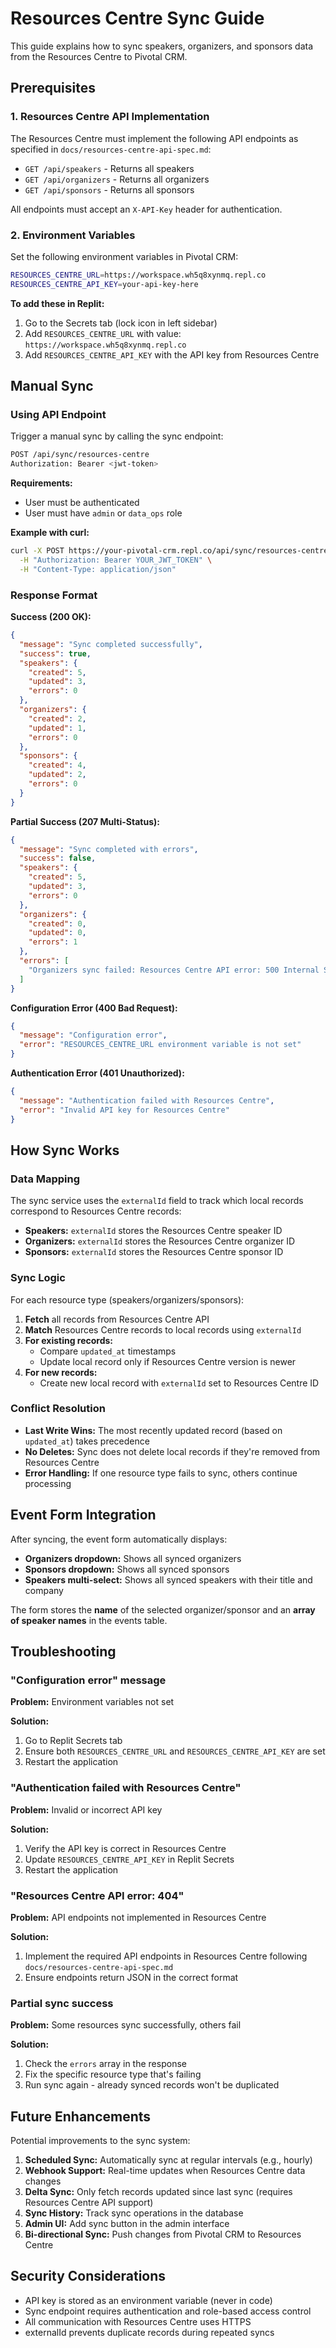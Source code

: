 # Resources Centre Sync Guide

This guide explains how to sync speakers, organizers, and sponsors data from the Resources Centre to Pivotal CRM.

## Prerequisites

### 1. Resources Centre API Implementation

The Resources Centre must implement the following API endpoints as specified in `docs/resources-centre-api-spec.md`:

- `GET /api/speakers` - Returns all speakers
- `GET /api/organizers` - Returns all organizers
- `GET /api/sponsors` - Returns all sponsors

All endpoints must accept an `X-API-Key` header for authentication.

### 2. Environment Variables

Set the following environment variables in Pivotal CRM:

```bash
RESOURCES_CENTRE_URL=https://workspace.wh5q8xynmq.repl.co
RESOURCES_CENTRE_API_KEY=your-api-key-here
```

**To add these in Replit:**
1. Go to the Secrets tab (lock icon in left sidebar)
2. Add `RESOURCES_CENTRE_URL` with value: `https://workspace.wh5q8xynmq.repl.co`
3. Add `RESOURCES_CENTRE_API_KEY` with the API key from Resources Centre

## Manual Sync

### Using API Endpoint

Trigger a manual sync by calling the sync endpoint:

```bash
POST /api/sync/resources-centre
Authorization: Bearer <jwt-token>
```

**Requirements:**
- User must be authenticated
- User must have `admin` or `data_ops` role

**Example with curl:**
```bash
curl -X POST https://your-pivotal-crm.repl.co/api/sync/resources-centre \
  -H "Authorization: Bearer YOUR_JWT_TOKEN" \
  -H "Content-Type: application/json"
```

### Response Format

**Success (200 OK):**
```json
{
  "message": "Sync completed successfully",
  "success": true,
  "speakers": {
    "created": 5,
    "updated": 3,
    "errors": 0
  },
  "organizers": {
    "created": 2,
    "updated": 1,
    "errors": 0
  },
  "sponsors": {
    "created": 4,
    "updated": 2,
    "errors": 0
  }
}
```

**Partial Success (207 Multi-Status):**
```json
{
  "message": "Sync completed with errors",
  "success": false,
  "speakers": {
    "created": 5,
    "updated": 3,
    "errors": 0
  },
  "organizers": {
    "created": 0,
    "updated": 0,
    "errors": 1
  },
  "errors": [
    "Organizers sync failed: Resources Centre API error: 500 Internal Server Error"
  ]
}
```

**Configuration Error (400 Bad Request):**
```json
{
  "message": "Configuration error",
  "error": "RESOURCES_CENTRE_URL environment variable is not set"
}
```

**Authentication Error (401 Unauthorized):**
```json
{
  "message": "Authentication failed with Resources Centre",
  "error": "Invalid API key for Resources Centre"
}
```

## How Sync Works

### Data Mapping

The sync service uses the `externalId` field to track which local records correspond to Resources Centre records:

- **Speakers:** `externalId` stores the Resources Centre speaker ID
- **Organizers:** `externalId` stores the Resources Centre organizer ID
- **Sponsors:** `externalId` stores the Resources Centre sponsor ID

### Sync Logic

For each resource type (speakers/organizers/sponsors):

1. **Fetch** all records from Resources Centre API
2. **Match** Resources Centre records to local records using `externalId`
3. **For existing records:**
   - Compare `updated_at` timestamps
   - Update local record only if Resources Centre version is newer
4. **For new records:**
   - Create new local record with `externalId` set to Resources Centre ID

### Conflict Resolution

- **Last Write Wins:** The most recently updated record (based on `updated_at`) takes precedence
- **No Deletes:** Sync does not delete local records if they're removed from Resources Centre
- **Error Handling:** If one resource type fails to sync, others continue processing

## Event Form Integration

After syncing, the event form automatically displays:

- **Organizers dropdown:** Shows all synced organizers
- **Sponsors dropdown:** Shows all synced sponsors
- **Speakers multi-select:** Shows all synced speakers with their title and company

The form stores the **name** of the selected organizer/sponsor and an **array of speaker names** in the events table.

## Troubleshooting

### "Configuration error" message

**Problem:** Environment variables not set

**Solution:**
1. Go to Replit Secrets tab
2. Ensure both `RESOURCES_CENTRE_URL` and `RESOURCES_CENTRE_API_KEY` are set
3. Restart the application

### "Authentication failed with Resources Centre"

**Problem:** Invalid or incorrect API key

**Solution:**
1. Verify the API key is correct in Resources Centre
2. Update `RESOURCES_CENTRE_API_KEY` in Replit Secrets
3. Restart the application

### "Resources Centre API error: 404"

**Problem:** API endpoints not implemented in Resources Centre

**Solution:**
1. Implement the required API endpoints in Resources Centre following `docs/resources-centre-api-spec.md`
2. Ensure endpoints return JSON in the correct format

### Partial sync success

**Problem:** Some resources sync successfully, others fail

**Solution:**
1. Check the `errors` array in the response
2. Fix the specific resource type that's failing
3. Run sync again - already synced records won't be duplicated

## Future Enhancements

Potential improvements to the sync system:

1. **Scheduled Sync:** Automatically sync at regular intervals (e.g., hourly)
2. **Webhook Support:** Real-time updates when Resources Centre data changes
3. **Delta Sync:** Only fetch records updated since last sync (requires Resources Centre API support)
4. **Sync History:** Track sync operations in the database
5. **Admin UI:** Add sync button in the admin interface
6. **Bi-directional Sync:** Push changes from Pivotal CRM to Resources Centre

## Security Considerations

- API key is stored as an environment variable (never in code)
- Sync endpoint requires authentication and role-based access control
- All communication with Resources Centre uses HTTPS
- externalId prevents duplicate records during repeated syncs
